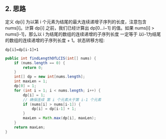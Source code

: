 
## 2. 思路

定义 dp[i] 为以第 i  个元素为结尾的最大连续递增子序列的长度，注意包含 nums[i]。计算 dp[i] 之前，我们已经计算出 dp[0…i−1] 的值。如果 nums[i] > nums[i-1]，那么以 i 为结尾的数组的连续递增的子序列长度 一定等于 以i-1为结尾的数组的连续递增的子序列长度 + 1。状态转移方程:
```
dp[i]=dp[i-1]+1
```

```java
public int findLengthOfLCIS(int[] nums) {
    if (nums.length == 0) {
        return 0;
    }
    int[] dp = new int[nums.length];
    int maxLen = 1;
    dp[0] = 1;
    for (int i = 1; i < nums.length; i++) {
        dp[i] = 1;
        // 确保连续 第 i 个元素大于第 i-1 个元素
        if (nums[i] > nums[i-1]) {
            dp[i] = dp[i-1] + 1;
        }
        maxLen = Math.max(dp[i], maxLen);
    }
    return maxLen;
}
```
